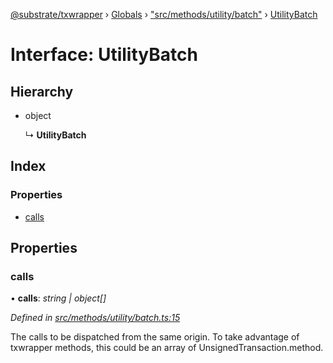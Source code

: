 [@substrate/txwrapper](../README.md) › [Globals](../globals.md) › ["src/methods/utility/batch"](../modules/_src_methods_utility_batch_.md) › [UtilityBatch](_src_methods_utility_batch_.utilitybatch.md)

# Interface: UtilityBatch

## Hierarchy

* object

  ↳ **UtilityBatch**

## Index

### Properties

* [calls](_src_methods_utility_batch_.utilitybatch.md#calls)

## Properties

###  calls

• **calls**: *string | object[]*

*Defined in [src/methods/utility/batch.ts:15](https://github.com/paritytech/txwrapper/blob/e82a68c/src/methods/utility/batch.ts#L15)*

The calls to be dispatched from the same origin.
To take advantage of txwrapper methods, this could be an array of
UnsignedTransaction.method.
